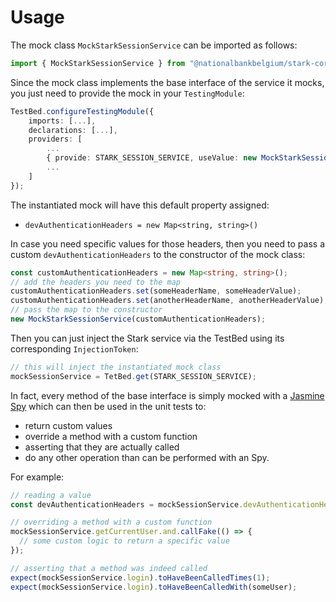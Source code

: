 # Usage

The mock class `MockStarkSessionService` can be imported as follows:

```typescript
import { MockStarkSessionService } from "@nationalbankbelgium/stark-core/testing";
```

Since the mock class implements the base interface of the service it mocks, you just need to provide the mock in your `TestingModule`:

```typescript
TestBed.configureTestingModule({
    imports: [...],
    declarations: [...],
    providers: [
        ...
        { provide: STARK_SESSION_SERVICE, useValue: new MockStarkSessionService() },
        ...
    ]
});
```

The instantiated mock will have this default property assigned:

- `devAuthenticationHeaders = new Map<string, string>()`

In case you need specific values for those headers, then you need to pass a custom `devAuthenticationHeaders`
to the constructor of the mock class:

```typescript
const customAuthenticationHeaders = new Map<string, string>();
// add the headers you need to the map
customAuthenticationHeaders.set(someHeaderName, someHeaderValue);
customAuthenticationHeaders.set(anotherHeaderName, anotherHeaderValue);
// pass the map to the constructor
new MockStarkSessionService(customAuthenticationHeaders);
```

Then you can just inject the Stark service via the TestBed using its corresponding `InjectionToken`:

```typescript
// this will inject the instantiated mock class
mockSessionService = TetBed.get(STARK_SESSION_SERVICE);
```

In fact, every method of the base interface is simply mocked
with a [Jasmine Spy](https://jasmine.github.io/api/3.5/Spy.html) which can then be used in the unit tests to:

- return custom values
- override a method with a custom function
- asserting that they are actually called
- do any other operation than can be performed with an Spy.

For example:

```typescript
// reading a value
const devAuthenticationHeaders = mockSessionService.devAuthenticationHeaders;

// overriding a method with a custom function
mockSessionService.getCurrentUser.and.callFake(() => {
  // some custom logic to return a specific value
});

// asserting that a method was indeed called
expect(mockSessionService.login).toHaveBeenCalledTimes(1);
expect(mockSessionService.login).toHaveBeenCalledWith(someUser);
```
